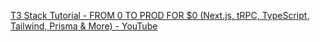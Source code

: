 [T3 Stack Tutorial - FROM 0 TO PROD FOR $0 (Next.js, tRPC, TypeScript, Tailwind, Prisma & More) - YouTube](https://www.youtube.com/watch?v=YkOSUVzOAA4)
